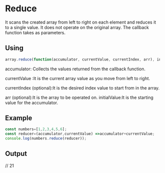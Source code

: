 # Reduce

It scans the created array from left to right on each element and reduces it to a single value.
It does not operate on the original array.
The callback function takes as parameters.

## Using

```javascript
array.reduce(function(accumulator, currentValue, currentIndex, arr), initialValue);
```
accumulator:
Collects the values ​​returned from the callback function.

currentValue :It is the current array value as you move from left to right.

currentIndex (optional):It is the desired index value to start from in the array.

arr (optional):It is the array to be operated on.
initialValue:It is the starting value for the accumulator.

## Example 

```javascript
const numbers=[1,2,3,4,5,6];
const reducer=(accumulator,currentValue) =>accumulator+currentValue;
console.log(numbers.reduce(reducer));
```
## Output
// 21
